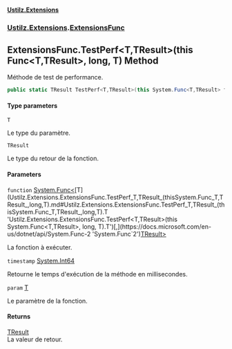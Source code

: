 #### [Ustilz.Extensions](index.md 'index')
### [Ustilz.Extensions](Ustilz.Extensions.md 'Ustilz.Extensions').[ExtensionsFunc](Ustilz.Extensions.ExtensionsFunc.md 'Ustilz.Extensions.ExtensionsFunc')

## ExtensionsFunc.TestPerf<T,TResult>(this Func<T,TResult>, long, T) Method

Méthode de test de performance.

```csharp
public static TResult TestPerf<T,TResult>(this System.Func<T,TResult> function, out long timestamp, T param);
```
#### Type parameters

<a name='Ustilz.Extensions.ExtensionsFunc.TestPerf_T,TResult_(thisSystem.Func_T,TResult_,long,T).T'></a>

`T`

Le type du paramètre.

<a name='Ustilz.Extensions.ExtensionsFunc.TestPerf_T,TResult_(thisSystem.Func_T,TResult_,long,T).TResult'></a>

`TResult`

Le type du retour de la fonction.
#### Parameters

<a name='Ustilz.Extensions.ExtensionsFunc.TestPerf_T,TResult_(thisSystem.Func_T,TResult_,long,T).function'></a>

`function` [System.Func&lt;](https://docs.microsoft.com/en-us/dotnet/api/System.Func-2 'System.Func`2')[T](Ustilz.Extensions.ExtensionsFunc.TestPerf_T,TResult_(thisSystem.Func_T,TResult_,long,T).md#Ustilz.Extensions.ExtensionsFunc.TestPerf_T,TResult_(thisSystem.Func_T,TResult_,long,T).T 'Ustilz.Extensions.ExtensionsFunc.TestPerf<T,TResult>(this System.Func<T,TResult>, long, T).T')[,](https://docs.microsoft.com/en-us/dotnet/api/System.Func-2 'System.Func`2')[TResult](Ustilz.Extensions.ExtensionsFunc.TestPerf_T,TResult_(thisSystem.Func_T,TResult_,long,T).md#Ustilz.Extensions.ExtensionsFunc.TestPerf_T,TResult_(thisSystem.Func_T,TResult_,long,T).TResult 'Ustilz.Extensions.ExtensionsFunc.TestPerf<T,TResult>(this System.Func<T,TResult>, long, T).TResult')[&gt;](https://docs.microsoft.com/en-us/dotnet/api/System.Func-2 'System.Func`2')

La fonction à exécuter.

<a name='Ustilz.Extensions.ExtensionsFunc.TestPerf_T,TResult_(thisSystem.Func_T,TResult_,long,T).timestamp'></a>

`timestamp` [System.Int64](https://docs.microsoft.com/en-us/dotnet/api/System.Int64 'System.Int64')

Retourne le temps d'exécution de la méthode en millisecondes.

<a name='Ustilz.Extensions.ExtensionsFunc.TestPerf_T,TResult_(thisSystem.Func_T,TResult_,long,T).param'></a>

`param` [T](Ustilz.Extensions.ExtensionsFunc.TestPerf_T,TResult_(thisSystem.Func_T,TResult_,long,T).md#Ustilz.Extensions.ExtensionsFunc.TestPerf_T,TResult_(thisSystem.Func_T,TResult_,long,T).T 'Ustilz.Extensions.ExtensionsFunc.TestPerf<T,TResult>(this System.Func<T,TResult>, long, T).T')

Le paramètre de la fonction.

#### Returns
[TResult](Ustilz.Extensions.ExtensionsFunc.TestPerf_T,TResult_(thisSystem.Func_T,TResult_,long,T).md#Ustilz.Extensions.ExtensionsFunc.TestPerf_T,TResult_(thisSystem.Func_T,TResult_,long,T).TResult 'Ustilz.Extensions.ExtensionsFunc.TestPerf<T,TResult>(this System.Func<T,TResult>, long, T).TResult')  
La valeur de retour.